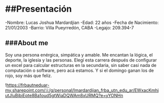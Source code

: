 ##Presentación
=
-Nombre: Lucas Joshua Mardardjian
-Edad: 22 años
-Fecha de Nacimiento: 21/01/2003
-Barrio: Villa Pueyrredón, CABA
-Legajo: 209.394-7

###About me
-
Soy una persona enérgica, simpática y amable. Me encantan la lógica, el deporte, la iglesia y las
personas. Elegí esta carrera después de configurar un excel para calcular estructuras en la secundaria,
sin saber casi nada de computación o software, pero acá estamos. Y si el domingo ganan los de rojo,
soy más que feliz.

!https://frbautneduar-my.sharepoint.com/:i:/g/personal/lmardardjian_frba_utn_edu_ar/EWxacKmhjutJluBibjEpte8Ba1oud5gtWiaDQWAm8xURMQ?e=yYONHn 
